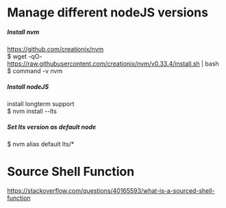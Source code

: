 # Manage different nodeJS versions
##### Install nvm
https://github.com/creationix/nvm<br>
$ wget -qO- https://raw.githubusercontent.com/creationix/nvm/v0.33.4/install.sh | bash <br>
$ command -v nvm

##### Install nodeJS
install longterm support<br>
$ nvm install --lts

##### Set lts version as default node
$ nvm alias default lts/*


# Source Shell Function
https://stackoverflow.com/questions/40165593/what-is-a-sourced-shell-function
